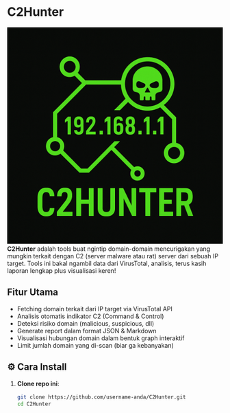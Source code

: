# C2Hunter 
![screenshot](https://github.com/KaisarYetiandi/C2Hunter/blob/main/assests/icons/c2hunter.png)
**C2Hunter** adalah tools buat ngintip domain-domain mencurigakan yang mungkin terkait dengan C2 (server malware atau rat) server dari sebuah IP target. Tools ini bakal ngambil data dari VirusTotal, analisis, terus kasih laporan lengkap plus visualisasi keren!

## Fitur Utama

- Fetching domain terkait dari IP target via VirusTotal API  
- Analisis otomatis indikator C2 (Command & Control)  
- Deteksi risiko domain (malicious, suspicious, dll)  
- Generate report dalam format JSON & Markdown  
- Visualisasi hubungan domain dalam bentuk graph interaktif  
- Limit jumlah domain yang di-scan (biar ga kebanyakan)

## ⚙️ Cara Install

1. **Clone repo ini**:
   ```bash
   git clone https://github.com/username-anda/C2Hunter.git
   cd C2Hunter
